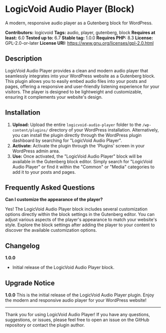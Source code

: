 # LogicVoid Audio Player (Block)

A modern, responsive audio player as a Gutenberg block for WordPress.

**Contributors:** logicvoid
**Tags:** audio, player, gutenberg, block
**Requires at least:** 6.0
**Tested up to:** 6.7
**Stable tag:** 1.0.0
**Requires PHP:** 8.3
**License:** GPL-2.0-or-later
**License URI:** https://www.gnu.org/licenses/gpl-2.0.html

## Description

LogicVoid Audio Player provides a clean and modern audio player that seamlessly integrates into your WordPress website as a Gutenberg block.  This plugin allows you to easily embed audio files into your posts and pages, offering a responsive and user-friendly listening experience for your visitors.  The player is designed to be lightweight and customizable, ensuring it complements your website's design.

## Installation

1. **Upload:** Upload the entire `logicvoid-audio-player` folder to the `/wp-content/plugins/` directory of your WordPress installation. Alternatively, you can install the plugin directly through the WordPress plugin dashboard by searching for "LogicVoid Audio Player".
2. **Activate:** Activate the plugin through the 'Plugins' screen in your WordPress admin area.
3. **Use:**  Once activated, the "LogicVoid Audio Player" block will be available in the Gutenberg block editor. Simply search for "LogicVoid Audio Player" or find it within the "Common" or "Media" categories to add it to your posts and pages.

## Frequently Asked Questions

**Can I customize the appearance of the player?**

Yes! The LogicVoid Audio Player block includes several customization options directly within the block settings in the Gutenberg editor.  You can adjust various aspects of the player's appearance to match your website's style. Explore the block settings after adding the player to your content to discover the available customization options.

## Changelog

**1.0.0**
* Initial release of the LogicVoid Audio Player block.

## Upgrade Notice

**1.0.0**
This is the initial release of the LogicVoid Audio Player plugin. Enjoy the modern and responsive audio player for your WordPress website!

---

Thank you for using LogicVoid Audio Player! If you have any questions, suggestions, or issues, please feel free to open an issue on the GitHub repository or contact the plugin author.